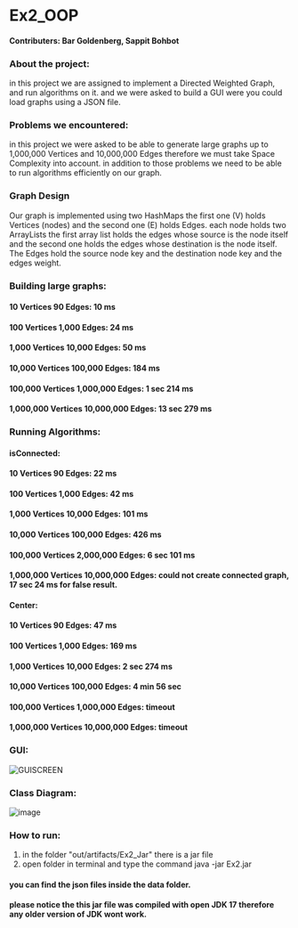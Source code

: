 # Ex2_OOP
#### Contributers: Bar Goldenberg, Sappit Bohbot
### About the project:
in this project we are assigned to implement a Directed Weighted 
Graph, and run algorithms on it.
and we were asked to build a GUI were you could load graphs using a JSON file.
### Problems we encountered:
in this project we were asked to be able to generate large graphs
up to 1,000,000 Vertices and 10,000,000 Edges
therefore we must take Space Complexity into account.
in addition to those problems we need to be able to run algorithms 
efficiently on our graph. 
### Graph Design
Our graph is implemented using two HashMaps 
the first one (V) holds Vertices (nodes)
and the second one (E) holds Edges.
each node holds two ArrayLists the first array list holds the edges
whose source is the node itself and the second one holds the edges whose destination is the
node itself.
The Edges hold the source node key and the destination node key and the edges weight.

### Building large graphs:
#### 10 Vertices 90 Edges: 10 ms
#### 100 Vertices 1,000 Edges: 24 ms
#### 1,000 Vertices 10,000 Edges: 50 ms
#### 10,000 Vertices 100,000 Edges: 184 ms
#### 100,000 Vertices 1,000,000 Edges: 1 sec 214 ms
#### 1,000,000 Vertices 10,000,000 Edges: 13 sec 279 ms
### Running Algorithms:
#### isConnected:
#### 10 Vertices 90 Edges: 22 ms
#### 100 Vertices 1,000 Edges: 42 ms
#### 1,000 Vertices 10,000 Edges: 101 ms
#### 10,000 Vertices 100,000 Edges: 426 ms
#### 100,000 Vertices 2,000,000 Edges: 6 sec 101 ms
#### 1,000,000 Vertices 10,000,000 Edges: could not create connected graph, 17 sec 24 ms for false result.
#### Center:
#### 10 Vertices 90 Edges: 47 ms
#### 100 Vertices 1,000 Edges: 169 ms
#### 1,000 Vertices 10,000 Edges: 2 sec 274 ms
#### 10,000 Vertices 100,000 Edges: 4 min 56 sec
#### 100,000 Vertices 1,000,000 Edges: timeout
#### 1,000,000 Vertices 10,000,000 Edges: timeout
### GUI:
![GUISCREEN](https://user-images.githubusercontent.com/89586016/145385185-72b3cfe5-db46-44d5-82dc-349d1f5566ad.png)
### Class Diagram:
![image](https://user-images.githubusercontent.com/89586016/145232356-d7e6e0b8-a6dd-45f1-9465-1025dd380d40.png)
### How to run:
1. in the folder "out/artifacts/Ex2_Jar" there is a jar file
2. open folder in terminal and type the command java -jar Ex2.jar <Graph json file>
####  you can find the json files inside the data folder.
#### please notice the this jar file was compiled with open JDK 17 therefore any older version of JDK wont work.





